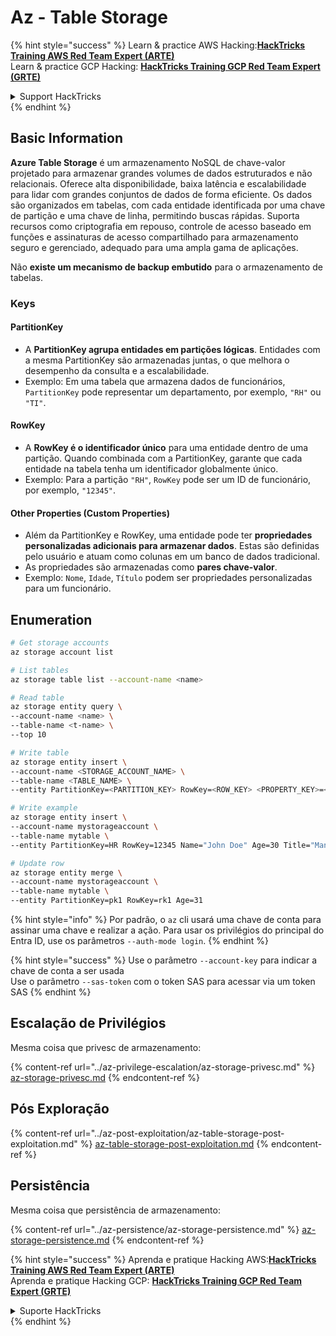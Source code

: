 # Az - Table Storage

{% hint style="success" %}
Learn & practice AWS Hacking:<img src="../../../.gitbook/assets/image (1) (1) (1).png" alt="" data-size="line">[**HackTricks Training AWS Red Team Expert (ARTE)**](https://training.hacktricks.xyz/courses/arte)<img src="../../../.gitbook/assets/image (1) (1) (1).png" alt="" data-size="line">\
Learn & practice GCP Hacking: <img src="../../../.gitbook/assets/image (2).png" alt="" data-size="line">[**HackTricks Training GCP Red Team Expert (GRTE)**<img src="../../../.gitbook/assets/image (2).png" alt="" data-size="line">](https://training.hacktricks.xyz/courses/grte)

<details>

<summary>Support HackTricks</summary>

* Check the [**subscription plans**](https://github.com/sponsors/carlospolop)!
* **Join the** 💬 [**Discord group**](https://discord.gg/hRep4RUj7f) or the [**telegram group**](https://t.me/peass) or **follow** us on **Twitter** 🐦 [**@hacktricks\_live**](https://twitter.com/hacktricks_live)**.**
* **Share hacking tricks by submitting PRs to the** [**HackTricks**](https://github.com/carlospolop/hacktricks) and [**HackTricks Cloud**](https://github.com/carlospolop/hacktricks-cloud) github repos.

</details>
{% endhint %}

## Basic Information

**Azure Table Storage** é um armazenamento NoSQL de chave-valor projetado para armazenar grandes volumes de dados estruturados e não relacionais. Oferece alta disponibilidade, baixa latência e escalabilidade para lidar com grandes conjuntos de dados de forma eficiente. Os dados são organizados em tabelas, com cada entidade identificada por uma chave de partição e uma chave de linha, permitindo buscas rápidas. Suporta recursos como criptografia em repouso, controle de acesso baseado em funções e assinaturas de acesso compartilhado para armazenamento seguro e gerenciado, adequado para uma ampla gama de aplicações.

Não **existe um mecanismo de backup embutido** para o armazenamento de tabelas.

### Keys

#### **PartitionKey**

* A **PartitionKey agrupa entidades em partições lógicas**. Entidades com a mesma PartitionKey são armazenadas juntas, o que melhora o desempenho da consulta e a escalabilidade.
* Exemplo: Em uma tabela que armazena dados de funcionários, `PartitionKey` pode representar um departamento, por exemplo, `"RH"` ou `"TI"`.

#### **RowKey**

* A **RowKey é o identificador único** para uma entidade dentro de uma partição. Quando combinada com a PartitionKey, garante que cada entidade na tabela tenha um identificador globalmente único.
* Exemplo: Para a partição `"RH"`, `RowKey` pode ser um ID de funcionário, por exemplo, `"12345"`.

#### **Other Properties (Custom Properties)**

* Além da PartitionKey e RowKey, uma entidade pode ter **propriedades personalizadas adicionais para armazenar dados**. Estas são definidas pelo usuário e atuam como colunas em um banco de dados tradicional.
* As propriedades são armazenadas como **pares chave-valor**.
* Exemplo: `Nome`, `Idade`, `Título` podem ser propriedades personalizadas para um funcionário.

## Enumeration
```bash
# Get storage accounts
az storage account list

# List tables
az storage table list --account-name <name>

# Read table
az storage entity query \
--account-name <name> \
--table-name <t-name> \
--top 10

# Write table
az storage entity insert \
--account-name <STORAGE_ACCOUNT_NAME> \
--table-name <TABLE_NAME> \
--entity PartitionKey=<PARTITION_KEY> RowKey=<ROW_KEY> <PROPERTY_KEY>=<PROPERTY_VALUE>

# Write example
az storage entity insert \
--account-name mystorageaccount \
--table-name mytable \
--entity PartitionKey=HR RowKey=12345 Name="John Doe" Age=30 Title="Manager"

# Update row
az storage entity merge \
--account-name mystorageaccount \
--table-name mytable \
--entity PartitionKey=pk1 RowKey=rk1 Age=31
```
{% hint style="info" %}
Por padrão, o `az` cli usará uma chave de conta para assinar uma chave e realizar a ação. Para usar os privilégios do principal do Entra ID, use os parâmetros `--auth-mode login`.
{% endhint %}

{% hint style="success" %}
Use o parâmetro `--account-key` para indicar a chave de conta a ser usada\
Use o parâmetro `--sas-token` com o token SAS para acessar via um token SAS
{% endhint %}

## Escalação de Privilégios

Mesma coisa que privesc de armazenamento:

{% content-ref url="../az-privilege-escalation/az-storage-privesc.md" %}
[az-storage-privesc.md](../az-privilege-escalation/az-storage-privesc.md)
{% endcontent-ref %}

## Pós Exploração

{% content-ref url="../az-post-exploitation/az-table-storage-post-exploitation.md" %}
[az-table-storage-post-exploitation.md](../az-post-exploitation/az-table-storage-post-exploitation.md)
{% endcontent-ref %}

## Persistência

Mesma coisa que persistência de armazenamento:

{% content-ref url="../az-persistence/az-storage-persistence.md" %}
[az-storage-persistence.md](../az-persistence/az-storage-persistence.md)
{% endcontent-ref %}

{% hint style="success" %}
Aprenda e pratique Hacking AWS:<img src="../../../.gitbook/assets/image (1) (1) (1).png" alt="" data-size="line">[**HackTricks Training AWS Red Team Expert (ARTE)**](https://training.hacktricks.xyz/courses/arte)<img src="../../../.gitbook/assets/image (1) (1) (1).png" alt="" data-size="line">\
Aprenda e pratique Hacking GCP: <img src="../../../.gitbook/assets/image (2).png" alt="" data-size="line">[**HackTricks Training GCP Red Team Expert (GRTE)**<img src="../../../.gitbook/assets/image (2).png" alt="" data-size="line">](https://training.hacktricks.xyz/courses/grte)

<details>

<summary>Suporte HackTricks</summary>

* Confira os [**planos de assinatura**](https://github.com/sponsors/carlospolop)!
* **Junte-se ao** 💬 [**grupo do Discord**](https://discord.gg/hRep4RUj7f) ou ao [**grupo do telegram**](https://t.me/peass) ou **siga**-nos no **Twitter** 🐦 [**@hacktricks\_live**](https://twitter.com/hacktricks_live)**.**
* **Compartilhe truques de hacking enviando PRs para os repositórios do** [**HackTricks**](https://github.com/carlospolop/hacktricks) e [**HackTricks Cloud**](https://github.com/carlospolop/hacktricks-cloud).

</details>
{% endhint %}
